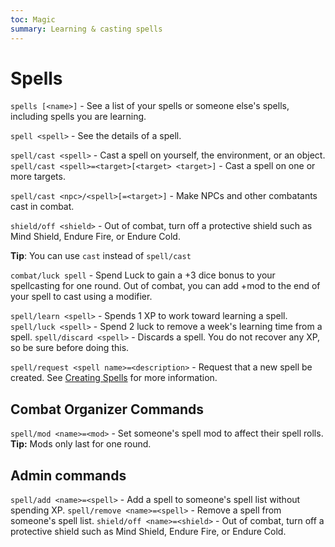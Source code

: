 ```yaml
---
toc: Magic
summary: Learning & casting spells
---
```

# Spells
`spells [<name>]` - See a list of your spells or someone else's spells, including spells you are learning.

`spell <spell>` - See the details of a spell.

`spell/cast <spell>` - Cast a spell on yourself, the environment, or an object.
`spell/cast <spell>=<target>[<target> <target>]` - Cast a spell on one or more targets.

`spell/cast <npc>/<spell>[=<target>]` - Make NPCs and other combatants cast in combat.

`shield/off <shield>` - Out of combat, turn off a protective shield such as Mind Shield, Endure Fire, or Endure Cold.

**Tip**: You can use `cast` instead of `spell/cast`

`combat/luck spell` - Spend Luck to gain a +3 dice bonus to your spellcasting for one round.
Out of combat, you can add +mod to the end of your spell to cast using a modifier.

`spell/learn <spell>` - Spends 1 XP to work toward learning a spell.
`spell/luck <spell>` - Spend 2 luck to remove a week's learning time from a spell.
`spell/discard <spell>`  - Discards a spell. You do not recover any XP, so be sure before doing this.

`spell/request <spell name>=<description>` - Request that a new spell be created. See [Creating Spells](http://spiritlakemu.com/wiki/magic_system) for more information.

## Combat Organizer Commands
`spell/mod <name>=<mod>` - Set someone's spell mod to affect their spell rolls.
**Tip:** Mods only last for one round.

## Admin commands
`spell/add <name>=<spell>` - Add a spell to someone's spell list without spending XP.
`spell/remove <name>=<spell>` - Remove a spell from someone's spell list.
`shield/off <name>=<shield>` - Out of combat, turn off a protective shield such as Mind Shield, Endure Fire, or Endure Cold.
